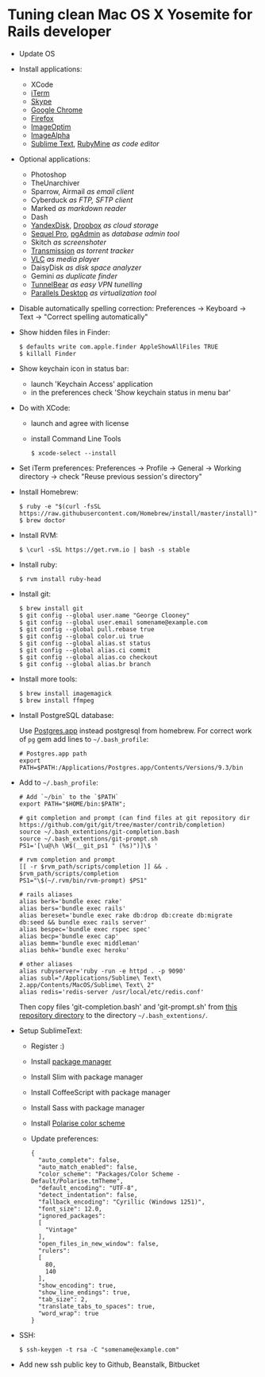 Tuning clean Mac OS X Yosemite for Rails developer
==================================================

* Update OS

* Install applications:
    - XCode
    - [iTerm](https://www.iterm2.com/)
    - [Skype](http://www.skype.com/ru/download-skype)
    - [Google Chrome](http://www.google.com/chrome/)
    - [Firefox](https://www.mozilla.org/en-US/firefox)
    - [ImageOptim](https://imageoptim.com/)
    - [ImageAlpha](http://pngmini.com/)
    - [Sublime Text](http://www.sublimetext.com/), [RubyMine](https://www.jetbrains.com/ruby/) *as code editor*

* Optional applications:
    - Photoshop
    - TheUnarchiver
    - Sparrow, Airmail *as email client*
    - Cyberduck *as FTP, SFTP client*
    - Marked *as markdown reader*
    - Dash
    - [YandexDisk](https://disk.yandex.com/download), [Dropbox](https://www.dropbox.com) *as cloud storage*
    - [Sequel Pro](http://www.sequelpro.com/download), [pgAdmin](http://www.pgadmin.org/download/) as *database admin tool*
    - Skitch *as screenshoter*
    - [Transmission](http://www.transmissionbt.com/download/) *as torrent tracker*
    - [VLC](http://www.videolan.org/vlc/index.html) *as media player*
    - DaisyDisk *as disk space analyzer*
    - Gemini *as duplicate finder*
    - [TunnelBear](https://www.tunnelbear.com/download/) *as easy VPN tunelling*
    - [Parallels Desktop](http://www.parallels.com/ru/products/desktop/download/) *as virtualization tool*

* Disable automatically spelling correction: Preferences -> Keyboard -> Text -> "Correct spelling automatically"

* Show hidden files in Finder:

    ```
    $ defaults write com.apple.finder AppleShowAllFiles TRUE
    $ killall Finder
    ```

* Show keychain icon in status bar:
    - launch 'Keychain Access' application
    - in the preferences check 'Show keychain status in menu bar'

* Do with XCode:
    - launch and agree with license
    - install Command Line Tools

        ```
        $ xcode-select --install
        ```

* Set iTerm preferences: Preferences -> Profile -> General -> Working directory -> check "Reuse previous session's directory"

* Install Homebrew:

    ```
    $ ruby -e "$(curl -fsSL https://raw.githubusercontent.com/Homebrew/install/master/install)"
    $ brew doctor
    ```

* Install RVM:

    ```
    $ \curl -sSL https://get.rvm.io | bash -s stable
    ```

* Install ruby:

    ```
    $ rvm install ruby-head
    ```

* Install git:
    ```
    $ brew install git
    $ git config --global user.name "George Clooney"
    $ git config --global user.email somename@example.com
    $ git config --global pull.rebase true
    $ git config --global color.ui true
    $ git config --global alias.st status
    $ git config --global alias.ci commit
    $ git config --global alias.co checkout
    $ git config --global alias.br branch
    ```

* Install more tools:

    ```
    $ brew install imagemagick
    $ brew install ffmpeg
    ```

* Install PostgreSQL database:

    Use [Postgres.app](http://postgresapp.com/) instead postgresql from homebrew.
    For correct work of `pg` gem add lines to `~/.bash_profile`:

    ```
    # Postgres.app path
    export PATH=$PATH:/Applications/Postgres.app/Contents/Versions/9.3/bin
    ```

* Add to `~/.bash_profile`:

    ```
    # Add `~/bin` to the `$PATH`
    export PATH="$HOME/bin:$PATH";

    # git completion and prompt (can find files at git repository dir https://github.com/git/git/tree/master/contrib/completion)
    source ~/.bash_extentions/git-completion.bash
    source ~/.bash_extentions/git-prompt.sh
    PS1='[\u@\h \W$(__git_ps1 " (%s)")]\$ '

    # rvm completion and prompt
    [[ -r $rvm_path/scripts/completion ]] && . $rvm_path/scripts/completion
    PS1="\$(~/.rvm/bin/rvm-prompt) $PS1"

    # rails aliases
    alias berk='bundle exec rake'
    alias bers='bundle exec rails'
    alias bereset='bundle exec rake db:drop db:create db:migrate db:seed && bundle exec rails server'
    alias bespec='bundle exec rspec spec'
    alias becp='bundle exec cap'
    alias bemm='bundle exec middleman'
    alias behk='bundle exec heroku'

    # other aliases
    alias rubyserver='ruby -run -e httpd . -p 9090'
    alias subl="/Applications/Sublime\ Text\ 2.app/Contents/MacOS/Sublime\ Text\ 2"
    alias redis='redis-server /usr/local/etc/redis.conf'
    ```

    Then copy files 'git-completion.bash' and 'git-prompt.sh' from
    [this repository directory](https://github.com/git/git/tree/master/contrib/completion)
    to the directory `~/.bash_extentions/`.

* Setup SublimeText:
    - Register :)
    - Install [package manager](https://sublime.wbond.net/installation)
    - Install Slim with package manager
    - Install CoffeeScript with package manager
    - Install Sass with package manager
    - Install [Polarise color scheme](https://github.com/dymio/polarise_color_scheme)
    - Update preferences:

        ```
        {
          "auto_complete": false,
          "auto_match_enabled": false,
          "color_scheme": "Packages/Color Scheme - Default/Polarise.tmTheme",
          "default_encoding": "UTF-8",
          "detect_indentation": false,
          "fallback_encoding": "Cyrillic (Windows 1251)",
          "font_size": 12.0,
          "ignored_packages":
          [
            "Vintage"
          ],
          "open_files_in_new_window": false,
          "rulers":
          [
            80,
            140
          ],
          "show_encoding": true,
          "show_line_endings": true,
          "tab_size": 2,
          "translate_tabs_to_spaces": true,
          "word_wrap": true
        }
        ```

* SSH:

    ```
    $ ssh-keygen -t rsa -C "somename@example.com"
    ```

* Add new ssh public key to Github, Beanstalk, Bitbucket
